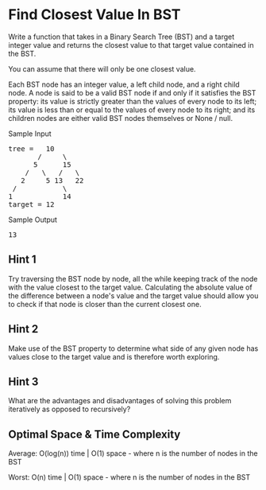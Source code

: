 # Find Closest Value In BST

Write a function that takes in a Binary Search Tree (BST) and a target integer
value and returns the closest value to that target value contained in the BST.

You can assume that there will only be one closest value.

Each BST node has an integer value, a
left child node, and a right child node. A node is
said to be a valid BST node if and only if it satisfies the BST
property: its value is strictly greater than the values of every
node to its left; its value is less than or equal to the values
of every node to its right; and its children nodes are either valid
BST nodes themselves or None / null.

Sample Input

<pre>
tree =   10
       /     \
      5      15
    /   \   /   \
   2     5 13   22
 /           \
1            14
target = 12
</pre>

Sample Output

<pre>13</pre>

## Hint 1

Try traversing the BST node by node, all the while keeping track of the node with the value closest to the target value. Calculating the absolute value of the difference between a node's value and the target value should allow you to check if that node is closer than the current closest one.

## Hint 2

Make use of the BST property to determine what side of any given node has values close to the target value and is therefore worth exploring.

## Hint 3

What are the advantages and disadvantages of solving this problem iteratively as opposed to recursively?

## Optimal Space &amp; Time Complexity

Average: O(log(n)) time | O(1) space - where n is the number of nodes in the BST

Worst: O(n) time | O(1) space - where n is the number of nodes in the BST
